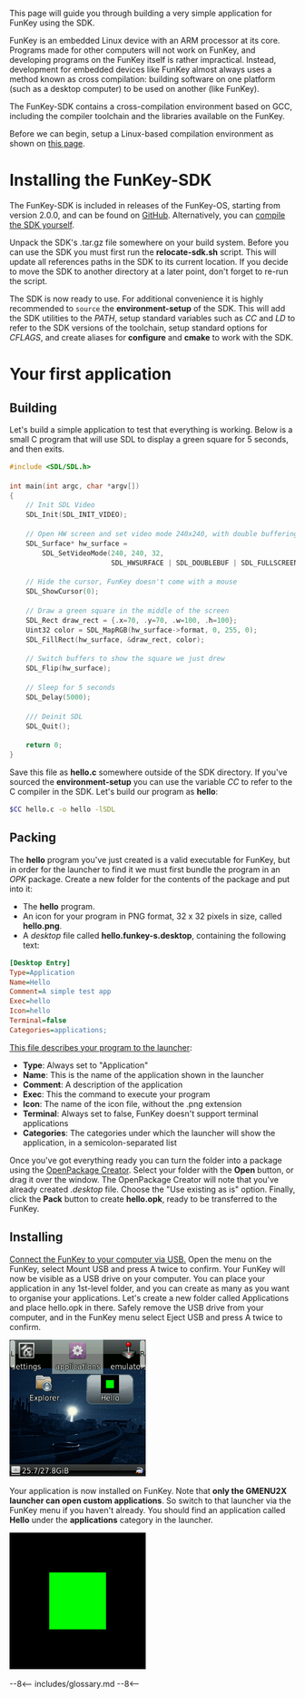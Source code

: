 This page will guide you through building a very simple application for FunKey using the SDK.

FunKey is an embedded Linux device with an ARM processor at its core. Programs made for other computers will not work on FunKey, and developing programs on the FunKey itself is rather impractical. Instead, development for embedded devices like FunKey almost always uses a method known as cross compilation: building software on one platform (such as a desktop computer) to be used on another (like FunKey).

The FunKey-SDK contains a cross-compilation environment based on GCC, including the compiler toolchain and the libraries available on the FunKey.

Before we can begin, setup a Linux-based compilation environment as shown on [this page][1].

# Installing the FunKey-SDK

The FunKey-SDK is included in releases of the FunKey-OS, starting from version 2.0.0, and can be found on [GitHub][2]. Alternatively, you can [compile the SDK yourself][3].

Unpack the SDK's .tar.gz file somewhere on your build system. Before you can use the SDK you must first run the **relocate-sdk.sh** script. This will update all references paths in the SDK to its current location. If you decide to move the SDK to another directory at a later point, don't forget to re-run the script.

The SDK is now ready to use. For additional convenience it is highly recommended to `source` the **environment-setup** of the SDK. This will add the SDK utilities to the *PATH*, setup standard variables such as *CC* and *LD* to refer to the SDK versions of the toolchain, setup standard options for *CFLAGS*, and create aliases for **configure** and **cmake** to work with the SDK.

# Your first application

## Building

Let's build a simple application to test that everything is working. Below is a small C program that will use SDL to display a green square for 5 seconds, and then exits.

```C
#include <SDL/SDL.h>

int main(int argc, char *argv[])
{   
    // Init SDL Video
    SDL_Init(SDL_INIT_VIDEO);

    // Open HW screen and set video mode 240x240, with double buffering 
    SDL_Surface* hw_surface =
        SDL_SetVideoMode(240, 240, 32,
                         SDL_HWSURFACE | SDL_DOUBLEBUF | SDL_FULLSCREEN);
    
    // Hide the cursor, FunKey doesn't come with a mouse
    SDL_ShowCursor(0);

    // Draw a green square in the middle of the screen
    SDL_Rect draw_rect = {.x=70, .y=70, .w=100, .h=100};
    Uint32 color = SDL_MapRGB(hw_surface->format, 0, 255, 0);
    SDL_FillRect(hw_surface, &draw_rect, color);
    
    // Switch buffers to show the square we just drew
    SDL_Flip(hw_surface);

    // Sleep for 5 seconds
    SDL_Delay(5000);

    /// Deinit SDL
    SDL_Quit();

    return 0;
}
```

Save this file as **hello.c** somewhere outside of the SDK directory. If you've sourced the **environment-setup** you can use the variable *CC* to refer to the C compiler in the SDK. Let's build our program as **hello**:

```bash
$CC hello.c -o hello -lSDL
```

## Packing

The **hello** program you've just created is a valid executable for FunKey, but in order for the launcher to find it we must first bundle the program in an *OPK* package. Create a new folder for the contents of the package and put into it:

- The **hello** program.
- An icon for your program in PNG format, 32 x 32 pixels in size, called **hello.png**.
- A *desktop* file called **hello.funkey-s.desktop**, containing the following text:

```ini
[Desktop Entry]
Type=Application
Name=Hello
Comment=A simple test app
Exec=hello
Icon=hello
Terminal=false
Categories=applications;
```

[This file describes your program to the launcher][4]:

- **Type**: Always set to "Application"
- **Name**: This is the name of the application shown in the launcher
- **Comment**: A description of the application
- **Exec**: This the command to execute your program
- **Icon**: The name of the icon file, without the .png extension
- **Terminal**: Always set to false, FunKey doesn't support terminal applications
- **Categories**: The categories under which the launcher will show the application, in a semicolon-separated list

Once you've got everything ready you can turn the folder into a package using the [OpenPackage Creator][5]. Select your folder with the **Open** button, or drag it over the window. The OpenPackage Creator will note that you've already created *.desktop* file. Choose the "Use existing as is" option. Finally, click the **Pack** button to create **hello.opk**, ready to be transferred to the FunKey.

## Installing

[Connect the FunKey to your computer via USB.][6] Open the menu on the FunKey, select Mount USB and press A twice to confirm. Your FunKey will now be visible as a USB drive on your computer. You can place your application in any 1st-level folder, and you can create as many as you want to organise your applications. Let's create a new folder called Applications and place hello.opk in there. Safely remove the USB drive from your computer, and in the FunKey menu select Eject USB and press A twice to confirm.

![Hello program is now visible in the Launcher](/assets/images/Hello_program_shown_in_launcher.png)

Your application is now installed on FunKey. Note that **only the GMENU2X launcher can open custom applications**. So switch to that launcher via the FunKey menu if you haven't already. You should find an application called **Hello** under the **applications** category in the launcher.

![The Hello program running on FunKey](/assets/images/Hello_program_running.png)

[1]: ../compilation_environments
[2]: https://github.com/FunKey-Project/FunKey-OS/releases/
[3]: ../compile_sdk
[4]: https://github.com/gcwnow/buildroot/wiki/Package-file-format
[5]: https://github.com/Harteex/OpenPackageCreator/releases
[6]: /user_manual/tutorials/software/add_opk

--8<--
includes/glossary.md
--8<--